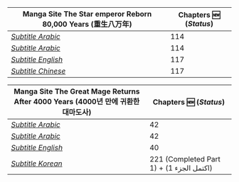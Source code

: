 | Manga Site The Star emperor Reborn 80,000 Years (重生八万年) | Chapters :new: (_Status_) |
|-------|------|
| _[Subtitle Arabic](https://www.azoramanga.com/manga/the-star-emperor/)_ | 114 |
| _[Subtitle Arabic](https://mangakm.com/manga/the-star-emperor/)_ | 114 |
| _[Subtitle English](https://mangabob.com/manga/reborn-80000-years/)_ | 117 |
| _[Subtitle Chinese](https://www.ohmanhua.com/13410/)_ | 117 |


| Manga Site The Great Mage Returns After 4000 Years (4000년 만에 귀환한 대마도사) | Chapters :new: (_Status_) |
|------|-----|
|_[Subtitle Arabic](https://www.azoramanga.com/manga/the-great-mage-returns-after-4000-years/)_ | 42 |
|_[Subtitle Arabic](https://mangalek.com/manga/the-great-mage-returns-after-4000-years/)_ | 42 |
|_[Subtitle English](https://toonily.net/manga/the-great-mage-returns-after-4000-years/)_ | 40 |
|_[Subtitle Korean](https://page.kakao.com/home?seriesId=50621874&page=1)_ | 221 (Completed Part 1) + (اكتمل الجزء 1) |

<!--[Subtitle Korean](https://namu.wiki/w/4000%EB%85%84%20%EB%A7%8C%EC%97%90%20%EA%B7%80%ED%99%98%ED%95%9C%20%EB%8C%80%EB%A7%88%EB%8F%84%EC%82%AC)-->
